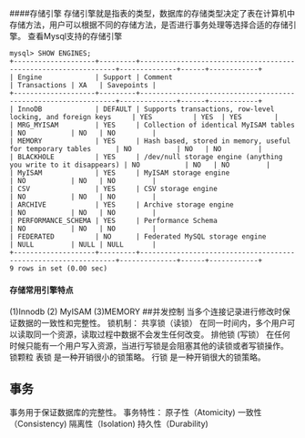 ####存储引擎
存储引擎就是指表的类型，数据库的存储类型决定了表在计算机中存储方法，用户可以根据不同的存储方法，是否进行事务处理等选择合适的存储引擎。
查看Mysql支持的存储引擎
```
mysql> SHOW ENGINES;
+--------------------+---------+----------------------------------------------------------------+--------------+------+------------+
| Engine             | Support | Comment                                                        | Transactions | XA   | Savepoints |
+--------------------+---------+----------------------------------------------------------------+--------------+------+------------+
| InnoDB             | DEFAULT | Supports transactions, row-level locking, and foreign keys     | YES          | YES  | YES        |
| MRG_MYISAM         | YES     | Collection of identical MyISAM tables                          | NO           | NO   | NO         |
| MEMORY             | YES     | Hash based, stored in memory, useful for temporary tables      | NO           | NO   | NO         |
| BLACKHOLE          | YES     | /dev/null storage engine (anything you write to it disappears) | NO           | NO   | NO         |
| MyISAM             | YES     | MyISAM storage engine                                          | NO           | NO   | NO         |
| CSV                | YES     | CSV storage engine                                             | NO           | NO   | NO         |
| ARCHIVE            | YES     | Archive storage engine                                         | NO           | NO   | NO         |
| PERFORMANCE_SCHEMA | YES     | Performance Schema                                             | NO           | NO   | NO         |
| FEDERATED          | NO      | Federated MySQL storage engine                                 | NULL         | NULL | NULL       |
+--------------------+---------+----------------------------------------------------------------+--------------+------+------------+
9 rows in set (0.00 sec)
```
#### 存储常用引擎特点
(1)Innodb
(2) MyISAM 
(3)MEMORY
##并发控制
当多个连接记录进行修改时保证数据的一致性和完整性。
锁机制：
共享锁（读锁）
在同一时间内，多个用户可以读取同一个资源，读取过程中数据不会发生任何改变。
排他锁  (写锁）
在任何时候只能有一个用户写入资源，当进行写锁是会阻塞其他的读锁或者写锁操作。
锁颗粒
表锁 是一种开销很小的锁策略。
行锁 是一种开销很大的锁策略。
## 事务
事务用于保证数据库的完整性。
事务特性：
原子性（Atomicity)
一致性（Consistency)
隔离性（Isolation)
持久性（Durability)

